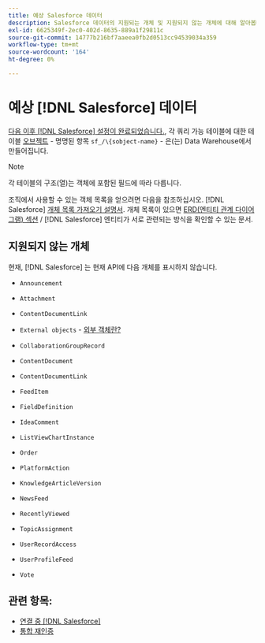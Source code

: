 ```yaml
---
title: 예상 Salesforce 데이터
description: Salesforce 데이터의 지원되는 개체 및 지원되지 않는 개체에 대해 알아봅니다.
exl-id: 6625349f-2ec0-402d-8635-889a1f29811c
source-git-commit: 14777b216bf7aaeea0fb2d0513cc94539034a359
workflow-type: tm+mt
source-wordcount: '164'
ht-degree: 0%

---
```


# 예상 [!DNL Salesforce] 데이터

[다음 이후 [!DNL Salesforce] 설정이 완료되었습니다.](../integrations/salesforce.md), 각 쿼리 가능 테이블에 대한 테이블 [오브젝트](https://developer.salesforce.com/docs/atlas.en-us.object_reference.meta/object_reference/sforce_api_objects_concepts.htm) - 명명된 항목 `sf_/\{sobject-name}` - 은(는) Data Warehouse에서 만들어집니다.

>[!NOTE]
>
>각 테이블의 구조(열)는 객체에 포함된 필드에 따라 다릅니다.

조직에서 사용할 수 있는 객체 목록을 얻으려면 다음을 참조하십시오. [!DNL Salesforce] [개체 목록 가져오기 설명서](https://developer.salesforce.com/docs/atlas.en-us.api_rest.meta/api_rest/dome_describeGlobal.htm). 개체 목록이 있으면 [ERD(엔티티 관계 다이어그램) 섹션](https://developer.salesforce.com/docs/atlas.en-us.object_reference.meta/object_reference/sforce_api_erd_knowledge.htm) / [!DNL Salesforce] 엔티티가 서로 관련되는 방식을 확인할 수 있는 문서.

## 지원되지 않는 개체

현재, [!DNL Salesforce] 는 현재 API에 다음 개체를 표시하지 않습니다.

* `Announcement`
* `Attachment`
* `ContentDocumentLink`
* `External objects` - [외부 객체란?](https://developer.salesforce.com/docs/atlas.en-us.object_reference.meta/object_reference/sforce_api_objects_external_objects.htm)
* `CollaborationGroupRecord`
* `ContentDocument`
* `ContentDocumentLink`
* `FeedItem`
* `FieldDefinition`
* `IdeaComment`
* `ListViewChartInstance`
* `Order`
* `PlatformAction`

* `KnowledgeArticleVersion`
* `NewsFeed`
* `RecentlyViewed`
* `TopicAssignment`
* `UserRecordAccess`
* `UserProfileFeed`
* `Vote`

## 관련 항목:

* [연결 중 [!DNL Salesforce]](../integrations/salesforce.md)
* [통합 재인증](https://experienceleague.adobe.com/docs/commerce-knowledge-base/kb/how-to/mbi-reauthenticating-integrations.html?lang=en)
